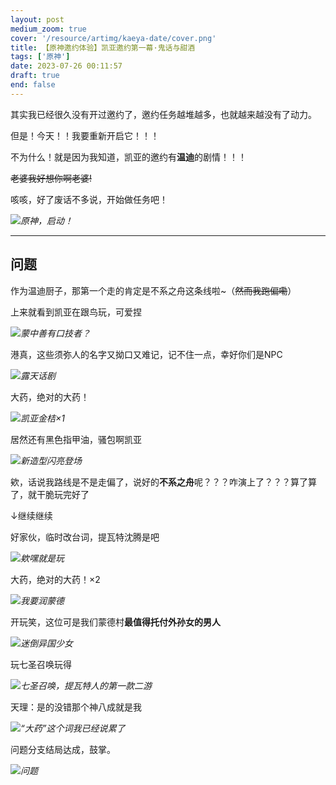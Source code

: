 ```yaml
---
layout: post
medium_zoom: true
cover: '/resource/artimg/kaeya-date/cover.png'
title: 【原神邀约体验】凯亚邀约第一幕·鬼话与甜酒
tags: ['原神']
date: 2023-07-26 00:11:57
draft: true
end: false
---
```


其实我已经很久没有开过邀约了，邀约任务越堆越多，也就越来越没有了动力。

但是！今天！！我要重新开启它！！！

不为什么！就是因为我知道，凯亚的邀约有**温迪**的剧情！！！

~~老婆我好想你啊老婆!~~

咳咳，好了废话不多说，开始做任务吧！

![](/resource/artimg/kaeya-date/00-24-11.png)_原神，启动！_

---

## 问题

作为温迪厨子，那第一个走的肯定是不系之舟这条线啦~（~~然而我跑偏嘞~~）

上来就看到凯亚在跟鸟玩，可爱捏

![](/resource/artimg/kaeya-date/00-25-32.png)_蒙中善有口技者？_

港真，这些须弥人的名字又拗口又难记，记不住一点，幸好你们是NPC

![](/resource/artimg/kaeya-date/00-38-25.png)_露天话剧_

大药，绝对的大药！

![](/resource/artimg/kaeya-date/00-48-42.png)_凯亚金桔×1_

居然还有黑色指甲油，骚包啊凯亚

![](/resource/artimg/kaeya-date/00-52-16.png)_新造型闪亮登场_

欸，话说我路线是不是走偏了，说好的**不系之舟**呢？？？咋演上了？？？算了算了，就干脆玩完好了

↓继续继续

好家伙，临时改台词，提瓦特沈腾是吧

![](/resource/artimg/kaeya-date/00-59-30.png)_欸嘿就是玩_

大药，绝对的大药！×2

![](/resource/artimg/kaeya-date/01-02-35.png)_我要润蒙德_

开玩笑，这位可是我们蒙德村**最值得托付外孙女的男人**

![](/resource/artimg/kaeya-date/01-08-17.png)_迷倒异国少女_

玩七圣召唤玩得

![](/resource/artimg/kaeya-date/01-10-07.png)_七圣召唤，提瓦特人的第一款二游_

天理：是的没错那个神八成就是我

![](/resource/artimg/kaeya-date/01-13-24.png)_“大药”这个词我已经说累了_

问题分支结局达成，鼓掌。

![](/resource/artimg/kaeya-date/01-15-35.png)_问题_

<!-- ## 不系之舟

再来！我不信我这次还能跑偏！ -->

